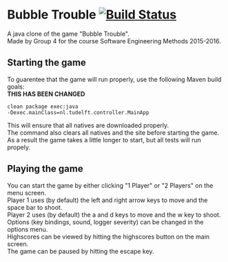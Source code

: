 # Bubble Trouble [![Build Status](https://travis-ci.org/Pathemeous/sem-group-4.svg?branch=master)](https://travis-ci.org/Pathemeous/sem-group-4)
A java clone of the game "Bubble Trouble". <br />
Made by Group 4 for the course Software Engineering Methods 2015-2016.

## Starting the game
To guarentee that the game will run properly, use the following Maven build goals:<br />
**THIS HAS BEEN CHANGED**

<code>clean package exec:java -Dexec.mainClass=nl.tudelft.controller.MainApp</code>

This will ensure that all natives are downloaded properly.<br />
The command also clears all natives and the site before starting the game.<br />
As a result the game takes a little longer to start, but all tests will run propely.

## Playing the game
You can start the game by either clicking "1 Player" or "2 Players" on the menu screen.<br />
Player 1 uses (by default) the left and right arrow keys to move and the space bar to shoot.<br />
Player 2 uses (by default) the a and d keys to move and the w key to shoot.<br />
Options (key bindings, sound, logger severity) can be changed in the options menu.<br />
Highscores can be viewed by hitting the highscores button on the main screen.<br />
The game can be paused by hitting the escape key.
